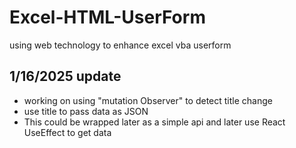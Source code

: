 # Excel-HTML-UserForm
using web technology to enhance excel vba userform

## 1/16/2025 update
* working on using "mutation Observer" to detect title change
* use title to pass data as JSON
* This could be wrapped later as a simple api and later use React UseEffect to get data
